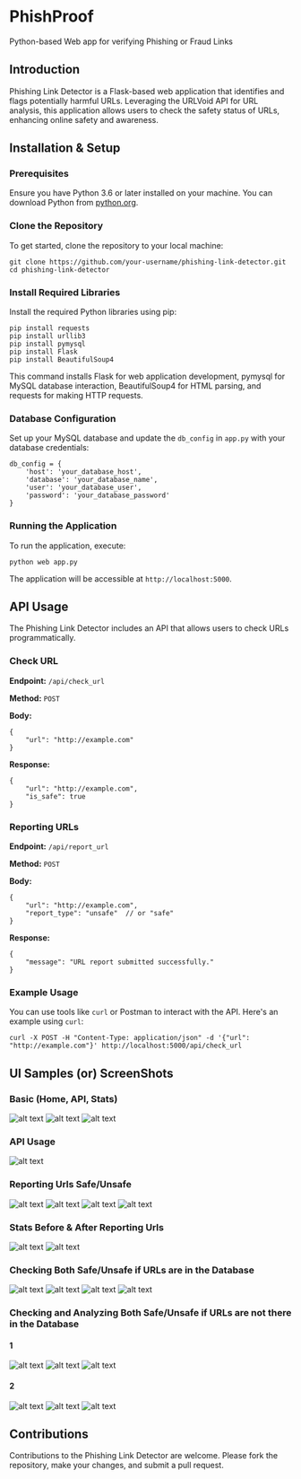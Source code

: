 # PhishProof
Python-based Web app for verifying Phishing or Fraud Links


## Introduction

Phishing Link Detector is a Flask-based web application that identifies and flags potentially harmful URLs. Leveraging the URLVoid API for URL analysis, this application allows users to check the safety status of URLs, enhancing online safety and awareness.

## Installation & Setup

### Prerequisites

Ensure you have Python 3.6 or later installed on your machine. You can download Python from [python.org](https://www.python.org/downloads/).

### Clone the Repository

To get started, clone the repository to your local machine:

```
git clone https://github.com/your-username/phishing-link-detector.git
cd phishing-link-detector
```

### Install Required Libraries

Install the required Python libraries using pip:

```
pip install requests
pip install urllib3
pip install pymysql
pip install Flask
pip install BeautifulSoup4
```

This command installs Flask for web application development, pymysql for MySQL database interaction, BeautifulSoup4 for HTML parsing, and requests for making HTTP requests.

### Database Configuration

Set up your MySQL database and update the `db_config` in `app.py` with your database credentials:

```
db_config = {
    'host': 'your_database_host',
    'database': 'your_database_name',
    'user': 'your_database_user',
    'password': 'your_database_password'
}
```

### Running the Application

To run the application, execute:

```
python web app.py
```

The application will be accessible at `http://localhost:5000`.

## API Usage

The Phishing Link Detector includes an API that allows users to check URLs programmatically.

### Check URL

**Endpoint:** `/api/check_url`

**Method:** `POST`

**Body:**

```
{
    "url": "http://example.com"
}
```

**Response:**

```
{
    "url": "http://example.com",
    "is_safe": true
}
```

### Reporting URLs

**Endpoint:** `/api/report_url`

**Method:** `POST`

**Body:**

```
{
    "url": "http://example.com",
    "report_type": "unsafe"  // or "safe"
}
```

**Response:**

```
{
    "message": "URL report submitted successfully."
}
```

### Example Usage

You can use tools like `curl` or Postman to interact with the API. Here's an example using `curl`:

```
curl -X POST -H "Content-Type: application/json" -d '{"url": "http://example.com"}' http://localhost:5000/api/check_url
```

## UI Samples (or) ScreenShots

### Basic (Home, API, Stats)
![alt text](https://github.com/mynenivarun/PhishProof/blob/main/ScreenShots/Basic_Home.png "Home Page")
![alt text](https://github.com/mynenivarun/PhishProof/blob/main/ScreenShots/Basic_Api.png "API Page")
![alt text](https://github.com/mynenivarun/PhishProof/blob/main/ScreenShots/Basic_Stats.png "Stats Page")

### API Usage
![alt text](https://github.com/mynenivarun/PhishProof/blob/main/ScreenShots/API_Usage.png "API Usage")

### Reporting Urls Safe/Unsafe
![alt text](https://github.com/mynenivarun/PhishProof/blob/main/ScreenShots/Safe_Report.png "Report Safe")
![alt text](https://github.com/mynenivarun/PhishProof/blob/main/ScreenShots/Safe_Results.png "Results Safe")
![alt text](https://github.com/mynenivarun/PhishProof/blob/main/ScreenShots/Unsafe_Report.png "Report Unsafe")
![alt text](https://github.com/mynenivarun/PhishProof/blob/main/ScreenShots/Unsafe_Results.png "Results Unsafe")

### Stats Before & After Reporting Urls
![alt text](https://github.com/mynenivarun/PhishProof/blob/main/ScreenShots/Screenshot%202023-11-24%20051644.png "Before")
![alt text](https://github.com/mynenivarun/PhishProof/blob/main/ScreenShots/Stats_After.png "After")

### Checking Both Safe/Unsafe if URLs are in the Database
![alt text](https://github.com/mynenivarun/PhishProof/blob/main/ScreenShots/Check_Url1.png "Checking Unsafe")
![alt text](https://github.com/mynenivarun/PhishProof/blob/main/ScreenShots/Check_Url1E.png "Result Unsafe")
![alt text](https://github.com/mynenivarun/PhishProof/blob/main/ScreenShots/Check_Url2.png "Checking Safe")
![alt text](https://github.com/mynenivarun/PhishProof/blob/main/ScreenShots/Check_Url2S.png "Result Safe")

### Checking and Analyzing Both Safe/Unsafe if URLs are not there in the Database
#### 1
![alt text](https://github.com/mynenivarun/PhishProof/blob/main/ScreenShots/1Check_Unkwn_Url.png "Checking Unknown")
![alt text](https://github.com/mynenivarun/PhishProof/blob/main/ScreenShots/1Check_Unkwn_Url_Result.png "Results Unknown")
![alt text](https://github.com/mynenivarun/PhishProof/blob/main/ScreenShots/1Check_Unkwn_Url_Rslt_Ana.png "Analysis Unknown")
#### 2
![alt text](https://github.com/mynenivarun/PhishProof/blob/main/ScreenShots/Check_Unkwn_Url.png "Checking Unknown")
![alt text](https://github.com/mynenivarun/PhishProof/blob/main/ScreenShots/Check_Unkwn_Url_Result.png "Results Unknown")
![alt text](https://github.com/mynenivarun/PhishProof/blob/main/ScreenShots/Check_Unkwn_Url_Rslt_Ana.png "Analysis Unknown")

## Contributions

Contributions to the Phishing Link Detector are welcome. Please fork the repository, make your changes, and submit a pull request.
